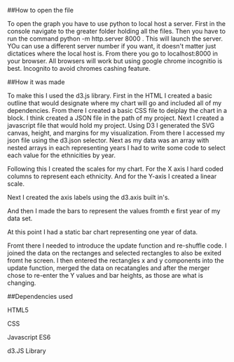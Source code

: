 ##How to open the file

To open the graph you have to use python to local host a server. 
First in the console navigate to the greater folder holding all the files. 
Then you have to run the command python -m http.server 8000 . 
This will launch the server. YOu can use a different server number if you want, it doesn't matter just dictatices where the local host is.
From there you go to localhost:8000 in your browser. All browsers will work but using google chrome incognitio is best. Incognito to avoid chromes cashing feature.


##How it was made

To make this I used  the d3.js library. First in the HTML I created a basic outline that would designate where my chart will go and included all of my dependencies.
From there I created a basic CSS file to deiplay the chart in a block.
I think created a JSON file in the path of my project.
Next I created a javascript file that would hold my project. Using D3 I generated the SVG canvas, height, and margins for my visualization.
From there I accessed my json file using the d3.json selector. Next as my data was an array with nested arrays in each representing years I had to write some code to select each value for the ethnicities by year.

Following this I created the scales for my chart.
For the X axis I hard coded columns to represent each ethnicity. And for the Y-axis I created a linear scale. 

Next I created the axis labels using the d3.axis built in's. 

And then I made the bars to represent the values fromth e first year of my data set.

At this point I had a static bar chart representing one year of data. 

Fromt there I needed to introduce the update function and re-shuffle code. I joined the data on the rectanges and selected rectangles to also be exited fromt he screen. 
I then entered the rectangles x and y components into the update function, merged the data on recatangles and after the merger chose to re-enter the Y values and bar heights, as those are what is changing.

##Dependencies used

HTML5

CSS

Javascript ES6

d3.JS Library

